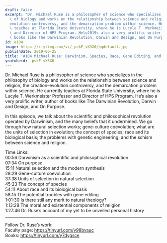 ```yaml
---
draft: false
excerpt: "Dr. Michael Ruse is a philosopher of science who specializes in the philosophy\
  \ of biology and works on the relationship between science and religion, the creation\u2013\
  evolution controversy, and the demarcation problem within science. He currently\
  \ teaches at Florida State University, where he is Lucyle T. Werkmeister Professor\
  \ and Director of HPS Program. He\u2019s also a very prolific writer, author of\
  \ books like The Darwinian Revolution, Darwin and Design, and On Purpose. "
id: e104
image: https://i.ytimg.com/vi/_pskF_vX3X0/hqdefault.jpg
publishDate: 2019-06-25
title: '#104 Michael Ruse: Darwinism, Species, Race, Gene Editing, and Religion'
youtubeid: _pskF_vX3X0
---
```

Dr. Michael Ruse is a philosopher of science who specializes in the philosophy of biology and works on the relationship between science and religion, the creation–evolution controversy, and the demarcation problem within science. He currently teaches at Florida State University, where he is Lucyle T. Werkmeister Professor and Director of HPS Program. He’s also a very prolific writer, author of books like The Darwinian Revolution, Darwin and Design, and On Purpose. 

In this episode, we talk about the scientific and philosophical revolution operated by Darwinism, and the many beliefs that it undermined. We go through how natural selection works; gene-culture coevolution; what are the units of selection in evolution; the concept of species; race and its biological basis; the problems with genetic engineering; and the schism between science and religion.

Time Links:  
00:56  Darwinism as a scientific and philosophical revolution  
07:34  On purpose                        
15:11  Natural selection and the modern synthesis         
28:29  Gene-culture coevolution          
37:38  Units of selection in natural selection           
45:23  The concept of species  
54:11  About race and its biological basis  
58:15  The potential troubles with gene editing  
1:01:30  Is there still any merit to natural theology?  
1:13:28  The moral and existential components of religion  
1:27:46  Dr. Ruse’s account of my yet to be unveiled personal history  

---

Follow Dr. Ruse’s work:  
Faculty page: https://tinyurl.com/y98bvauc  
Books: https://tinyurl.com/y7dygsce
